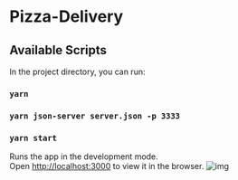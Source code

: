 # Pizza-Delivery

## Available Scripts

In the project directory, you can run:

### `yarn`

### `yarn json-server server.json -p 3333`

### `yarn start`

Runs the app in the development mode.\
Open [http://localhost:3000](http://localhost:3000) to view it in the browser.
![img](https://user-images.githubusercontent.com/40903144/128444660-f65073ca-d8f2-45cd-bf18-cbd12c7fa172.png)
